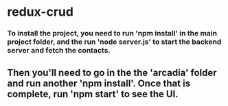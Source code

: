 # redux-crud


### To install the project, you need to run 'npm install' in the main project folder, and the run 'node server.js' to start the backend server and fetch the contacts.

## Then you'll need to go in the the 'arcadia' folder and run another 'npm install'. Once that is complete, run 'npm start' to see the UI.
